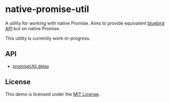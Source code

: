 # native-promise-util
A utility for working with native Promise. Aims to provide equivalent
[bluebird API](http://bluebirdjs.com/docs/api-reference.html) but on native Promise.

This utility is currently work-in-progress.

## API
- [promiseUtil.delay](./doc/delay.md)


## License
This demo is licensed under the [MIT License](LICENSE).
